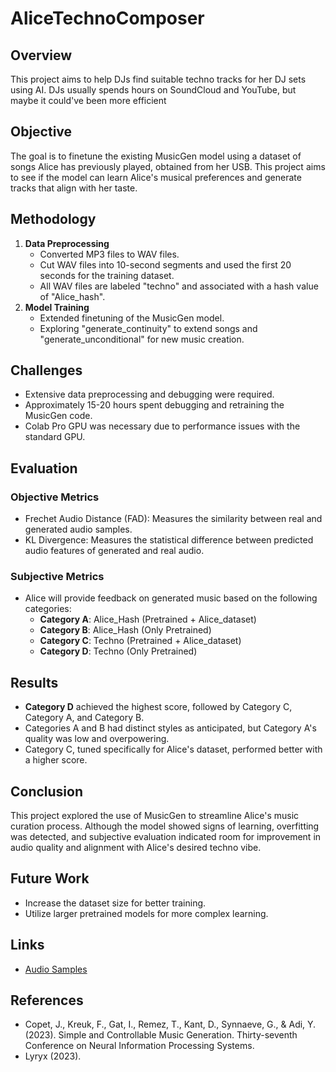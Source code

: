 # AliceTechnoComposer

## Overview
This project aims to help DJs find suitable techno tracks for her DJ sets using AI. DJs usually spends hours on SoundCloud and YouTube, but maybe it could've been more efficient

## Objective
The goal is to finetune the existing MusicGen model using a dataset of songs Alice has previously played, obtained from her USB. This project aims to see if the model can learn Alice's musical preferences and generate tracks that align with her taste.

## Methodology
1. **Data Preprocessing**
   - Converted MP3 files to WAV files.
   - Cut WAV files into 10-second segments and used the first 20 seconds for the training dataset.
   - All WAV files are labeled "techno" and associated with a hash value of "Alice_hash".
2. **Model Training**
   - Extended finetuning of the MusicGen model.
   - Exploring "generate_continuity" to extend songs and "generate_unconditional" for new music creation.

## Challenges
- Extensive data preprocessing and debugging were required.
- Approximately 15-20 hours spent debugging and retraining the MusicGen code.
- Colab Pro GPU was necessary due to performance issues with the standard GPU.

## Evaluation
### Objective Metrics
- Frechet Audio Distance (FAD): Measures the similarity between real and generated audio samples.
- KL Divergence: Measures the statistical difference between predicted audio features of generated and real audio.

### Subjective Metrics
- Alice will provide feedback on generated music based on the following categories:
  - **Category A**: Alice_Hash (Pretrained + Alice_dataset)
  - **Category B**: Alice_Hash (Only Pretrained)
  - **Category C**: Techno (Pretrained + Alice_dataset)
  - **Category D**: Techno (Only Pretrained)

## Results
- **Category D** achieved the highest score, followed by Category C, Category A, and Category B.
- Categories A and B had distinct styles as anticipated, but Category A's quality was low and overpowering.
- Category C, tuned specifically for Alice's dataset, performed better with a higher score.

## Conclusion
This project explored the use of MusicGen to streamline Alice's music curation process. Although the model showed signs of learning, overfitting was detected, and subjective evaluation indicated room for improvement in audio quality and alignment with Alice's desired techno vibe.

## Future Work
- Increase the dataset size for better training.
- Utilize larger pretrained models for more complex learning.

## Links
- [Audio Samples](https://drive.google.com/drive/u/2/folders/1p3A9WAN2MfhQveneWGjX3ETGQywVIvpU)

## References
- Copet, J., Kreuk, F., Gat, I., Remez, T., Kant, D., Synnaeve, G., & Adi, Y. (2023). Simple and Controllable Music Generation. Thirty-seventh Conference on Neural Information Processing Systems.
- Lyryx (2023).
